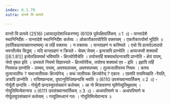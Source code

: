```yaml
---
index: 6.1.79
sutra: वान्तो यि प्रत्यये

---
```

 वान्तो यि प्रत्यये (2516) (आयाद्यादेशाधिकरणम्) (6109 पूर्वपक्षिवार्तिकम् ॥ 1 ॥) - वान्तादेशे स्थानिनिर्देशः - वान्तादेशे स्थानिनिर्देशः कर्तव्यः । ओकारौकारयोरिति वक्तव्यम् । एकारैकारयोर्मा भूदिति ॥ (वार्तिकप्रत्याख्यानभाष्यम्) स तर्हि वक्तव्यः । न वक्तव्यः । वान्तग्रहणं न करिष्यते । एचो यि प्रत्ययेऽयादयो भवन्तीत्येव सिद्धम् । यदि वान्तग्रहणं न क्रियते  -  चेयम् जेयम्  -  इत्यत्रापि प्राप्नोति । क्षय्यजय्यौ शक्यार्थे [[6.1.81]] इत्येतन्नियमार्थं भविष्यति  -  क्षिज्योरेवैचेति । तयोस्तर्हि शक्यार्थादन्यत्रापि प्राप्नोति  -  क्षेयं पापम्, जेयो वृषल इति । उभयतो नियमो विज्ञास्यते  -  क्षिज्योरेवैचः, तयोश्च शक्यार्थ एव  -  इति । इहापि तर्हि नियमान्न प्राप्नोति  -  लव्यम्, पव्यम्, अवश्यलाव्यम्, अवश्यपाव्यम् । तुल्यजातीयस्य नियमः । कश्च तुल्यजातीयः ? यथाजातीयकः क्षिज्योरेच् । कथं जातीयकः क्षिज्योरेच् ? एकारः । एवमपि रायमिच्छति -रैयति, अत्रापि प्राप्नोति । रायिश्छान्दसः, दृष्टानुविधिश्छन्दसि भवति ॥ (6110 उपसंख्यानवार्तिकम् ॥ 2 ॥) - गोर्यूतौ छन्दसि - गोर्यूतौ छन्दस्युपसंख्यानं कर्तव्यम् । आ नो मित्रावरुणा घृतैर्गव्यूतिमुक्षतम् । गोयूतिमित्येवान्यत्र ॥ (6111 उपसंख्यानवार्तिकम् ॥ 3 ॥)  - अध्वपरिमाणे च - अध्वपरिमाणे च गोर्यूतावुपसंख्यानं कर्तव्यम् । गव्यूतिमध्वानं गतः । गोयूतिमित्येवान्यत्र ॥ 